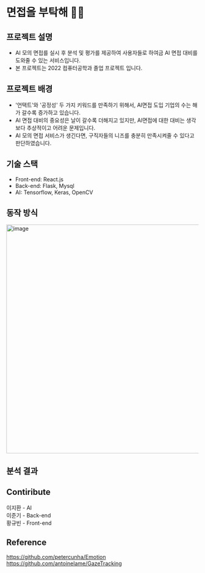 # 면접을 부탁해 🙋‍♂️ 

## 프로젝트 설명
- AI 모의 면접를 실시 후 분석 및 평가를 제공하여 사용자들로 하여금 AI 면접 대비를 도와줄 수 있는 서비스입니다.
- 본 프로젝트는 2022 컴퓨터공학과 졸업 프로젝트 입니다.

## 프로젝트 배경
- '언택트'와 '공정성' 두 가지 키워드를 만족하기 위해서, AI면접 도입 기업의 수는 해가 갈수록 증가하고 있습니다.
- AI 면접 대비의 중요성은 날이 갈수록 더해지고 있지만, AI면접에 대한 대비는 생각보다 추상적이고 어려운 문제입니다.
- AI 모의 면접 서비스가 생긴다면, 구직자들의 니즈를 충분히 만족시켜줄 수 있다고 판단하였습니다.

## 기술 스택
- Front-end: React.js
- Back-end: Flask, Mysql
- AI: Tensorflow, Keras, OpenCV

## 동작 방식
<img width="600" alt="image" src="https://user-images.githubusercontent.com/74391185/168950892-776ecf51-af0b-4956-98d7-b506286ca81e.png">

## 분석 결과

## Contiribute
이지환 - AI  
이준기 - Back-end  
황규빈 - Front-end  

## Reference
https://github.com/petercunha/Emotion   
https://github.com/antoinelame/GazeTracking  
